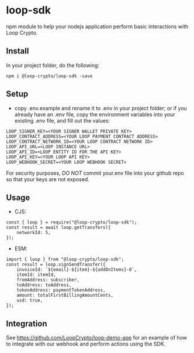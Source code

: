 # loop-sdk

npm module to help your nodejs application perform basic interactions with Loop Crypto.

## Install

In your project folder, do the following:

```
npm i @loop-crypto/loop-sdk -save
```

## Setup

-   copy .env.example and rename it to .env in your project folder; or if you already have an .env file, copy the environment variables into your existing .env file, and fill out the values:

```
LOOP_SIGNER_KEY=<YOUR SIGNER WALLET PRIVATE KEY>
LOOP_CONTRACT_ADDRESS=<YOUR LOOP PAYMENT CONTRACT ADDRESS>
LOOP_CONTRACT_NETWORK_ID=<YOUR LOOP CONTRACT NETWORK ID>
LOOP_API_URL=<LOOP INSTANCE URL>
LOOP_API_ID=<LOOP ENTITY ID FOR THE API KEY>
LOOP_API_KEY=<YOUR LOOP API KEY>
LOOP_WEBHOOK_SECRET=<YOUR LOOP WEBHOOK SECRET>
```

For security purposes, _DO NOT_ commit your.env file into your github repo so that your keys are not exposed.

## Usage

-   CJS:

```
const { loop } = require("@loop-crypto/loop-sdk");
const result = await loop.getTransfers({
    networkId: 5,
});
```

-   ESM:

```
import { loop } from "@loop-crypto/loop-sdk";
const result = loop.signSendTransfer({
    invoiceId: `${email}-${item}-${addOnItems}-0`,
    itemId: itemId,
    fromAddress: subscriber,
    toAddress: toAddress,
    tokenAddress: paymentTokenAddress,
    amount: totalFirstBillingAmountCents,
    usd: true,
});
```

## Integration

See https://github.com/LoopCrypto/loop-demo-app for an example of how to integrate with our webhook and perform actions using the SDK.
